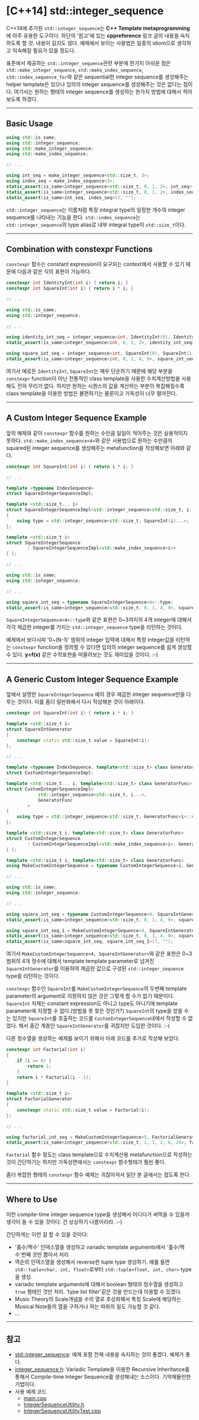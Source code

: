 # [C++14] std::integer_sequence

C++14에 추가된 `std::integer_sequence`는 **C++ Template metaprogramming**에 아주 유용한 도구이다. 하단의 '참고'에 있는 **cppreference** 링크 글의 내용을 숙지하도록 할 것. 내용이 길지도 않다. 예제에서 보이는 사용법은 일종의 idiom으로 생각하고 익숙해질 필요가 있을 정도다.

표준에서 제공하는 `std::integer_sequence`관련 부분에 한가지 아쉬운 점은 `std::make_integer_sequence`, `std::make_index_sequence`, `std::index_sequence_for`와 같은 sequential한 integer sequence를 생성해주는 helper template은 있으나 임의의 integer sequence를 생성해주는 것은 없다는 점이다. 여기서는 원하는 형태의 integer sequence를 생성하는 한가지 방법에 대해서 적어보도록 하겠다.

---

## Basic Usage

```c++
using std::is_same;
using std::integer_sequence;
using std::make_integer_sequence;
using std::make_index_sequence;

// ...

using int_seq = make_integer_sequence<std::size_t, 3>;
using index_seq = make_index_sequence<3>;
static_assert(is_same<integer_sequence<std::size_t, 0, 1, 2>, int_seq>(), "");
static_assert(is_same<integer_sequence<std::size_t, 0, 1, 2>, index_seq>(), "");
static_assert(is_same<int_seq, index_seq>(), "");
```

`std::integer_sequence`는 이름처럼 특정 integral type의 일정한 개수의 integer sequence를 나타내는 기능을 한다. `std::index_sequence`는 `std::integer_sequence`의 type alias로 내부 integral type이 `std::size_t`이다.

---

## Combination with constexpr Functions

`constexpr` 함수는 constant expression이 요구되는 context에서 사용할 수 있기 때문에 다음과 같은 식의 표현이 가능하다.

```c++
constexpr int IdentityInt(int i) { return i; }
constexpr int SquareInt(int i) { return i * i; }

// ...

using std::is_same;
using std::integer_sequence;
	
// ...

using identity_int_seq = integer_sequence<int, IdentityInt(0), IdentityInt(1), IdentityInt(2)>;
static_assert(is_same<integer_sequence<int, 0, 1, 2>, identity_int_seq>(), "");

using square_int_seq = integer_sequence<int, SquareInt(0), SquareInt(1), SquareInt(2), SquareInt(3)>;
static_assert(is_same<integer_sequence<int, 0, 1, 4, 9>, square_int_seq>(), "");
```

여기서 예로든 `IdentityInt`, `SquareInt`는 매우 단순하기 때문에 해당 부분을 `constexpr` function이 아닌 전통적인 class template을 사용한 수치계산방법을 사용해도 전혀 무리가 없다. 하지만 원하는 시퀀스의 값을 계산하는 부분이 복잡해질수록 class template을 이용한 방법은 불편하기는 물론이고 가독성이 너무 떨어진다.

---

## A Custom Integer Sequence Example

앞의 예제와 같이 `constexpr` 함수를 원하는 수만큼 일일이 적어주는 것은 실용적이지 못하다. `std::make_index_sequence<4>`와 같은 사용법으로 원하는 수만큼의 squared된 integer sequence를 생성해주는 metafunction을 작성해보면 아래와 같다.

```c++
constexpr int SquareInt(int i) { return i * i; }

// ...

template <typename IndexSequence>
struct SquareIntegerSequenceImpl;

template <std::size_t... i>
struct SquareIntegerSequenceImpl<std::integer_sequence<std::size_t, i...>>
{
    using type = std::integer_sequence<std::size_t, SquareInt(i)...>;
};

template <std::size_t i>
struct SquareIntegerSequence
        : SquareIntegerSequenceImpl<std::make_index_sequence<i>>
{ };

// ...

using std::is_same;
using std::integer_sequence;

// ...

using square_int_seq = typename SquareIntegerSequence<4>::type;
static_assert(is_same<integer_sequence<std::size_t, 0, 1, 4, 9>, square_int_seq>(), "");
```

`SquareIntegerSequence<4>::type`와 같은 표현은 0~3까지의 4개 integer에 대해서 각각 제곱한 integer를 가지는 `std::integer_sequence` type을 리턴하는 것이다.

예제에서 보다시피 '0~(N-1)' 범위의 integer 입력에 대해서 특정 integer값을 리턴하는 `constexpr` function을 정의할 수 있다면 임의의 integer sequence를 쉽게 생성할 수 있다. **y=f(x)** 같은 수학표현을 떠올려보는 것도 재미있을 것이다. :-)

---

## A Generic Custom Integer Sequence Example

앞에서 설명한 `SquareIntegerSequence` 예의 경우 제곱한 integer sequence만을 다루는 것이다. 이를 좀더 일반화해서 다시 작성해본 것이 아래이다.

```c++
constexpr int SquareInt(int i) { return i * i; }

template <std::size_t i>
struct SquareIntGenerator
{
    constexpr static std::size_t value = SquareInt(i);
};

// ...

template <typename IndexSequence, template<std::size_t> class GeneratorFunc>
struct CustomIntegerSequenceImpl;

template <std::size_t... i, template<std::size_t> class GeneratorFunc>
struct CustomIntegerSequenceImpl<
            std::integer_sequence<std::size_t, i...>,
            GeneratorFunc
        >
{
    using type = std::integer_sequence<std::size_t, GeneratorFunc<i>::value...>;
};

template <std::size_t i, template<std::size_t> class GeneratorFunc>
struct CustomIntegerSequence
        : CustomIntegerSequenceImpl<std::make_index_sequence<i>, GeneratorFunc>
{ };

template <std::size_t i, template<std::size_t> class GeneratorFunc>
using MakeCustomIntegerSequence = typename CustomIntegerSequence<i, GeneratorFunc>::type;

// ...

using std::is_same;
using std::integer_sequence;

// ...

using square_int_seq = typename CustomIntegerSequence<4, SquareIntGenerator>::type;
static_assert(is_same<integer_sequence<std::size_t, 0, 1, 4, 9>, square_int_seq>(), "");

using square_int_seq_1 = MakeCustomIntegerSequence<4, SquareIntGenerator>;
static_assert(is_same<integer_sequence<std::size_t, 0, 1, 4, 9>, square_int_seq_1>(), "");
static_assert(is_same<square_int_seq, square_int_seq_1>(), "");
```

여기서 `MakeCustomIntegerSequence<4, SquareIntGenerator>`와 같은 표현은 0~3 범위의 4개 정수에 대해서 template template parameter로 넘겨진 `SquareIntGenerator`를 이용하여 제곱한 값으로 구성된 `std::integer_sequence` type을 리턴하는 것이다.

`constexpr` 함수인 `SquareInt`를 `MakeCustomIntegerSequence`의 두번째 template parameter의 argument로 지정하지 않은 것은 그렇게 할 수가 없기 때문이다. `SquareInt` 자체는 constant expression도 아니고 type도 아니기에 template parameter에 지정할 수 없다.(방법을 못 찾은 것인가?) `SquareInt`의 type을 얻을 수는 있지만 `SquareInt`를 호출하는 코드를 `CustomIntegerSequence`내에서 작성할 수 없었다. 해서 중간 계층인 `SquareIntGenerator`를 귀찮지만 도입한 것이다. :-(

다른 정수열을 생성하는 예제를 보이기 위해서 아래 코드를 추가로 작성해 보았다.

```c++
constexpr int Factorial(int i)
{
    if (i == 0) {
        return 1;
    }
    return i * Factorial(i - 1);
}

template <std::size_t i>
struct FactorialGenerator
{
    constexpr static std::size_t value = Factorial(i);
};

// ...

using factorial_int_seq = MakeCustomIntegerSequence<5, FactorialGenerator>;
static_assert(is_same<integer_sequence<std::size_t, 1, 1, 2, 6, 24>, factorial_int_seq>(), "");
```

`Factorial` 함수 정도는 class template으로 수치계산용 metafunction으로 작성하는 것이 간단하기는 하지만 가독성면에서는 `constexpr` 함수형태가 훨씬 좋다.

좀더 복잡한 형태의 `constexpr` 함수 예제는 귀찮아져서 일단 본 글에서는 접도록 한다.

---

## Where to Use

이런 compile-time integer sequence type을 생성해서 어디다가 써먹을 수 있을까 생각이 들 수 있을 것이다. 건 상상하기 나름이리라. :-)

간단하게는 이런 걸 할 수 있을 것이다:

+ '홀수/짝수' 인덱스열을 생성하고 variadic template arguments에서 '홀수/짝수'번째 것만 뽑아서 처리
+ 역순의 인덱스열을 생성해서 reverse한 tuple type 생성하기. 예를 들면 `std::tuple<char, int, float>`로부터 `std::tuple<float, int, char>` type을 생성.
+ variadic template arguments에 대해서 boolean 형태의 정수열을 생성하고 `true` 형태인 것만 처리. 'type list filter'같은 것을 만드는데 이용할 수 있겠다.
+ Music Theory의 Scale개념을 수의 열로 추상화해서 특정 Scale에 해당하는 Musical Note들의 열을 구하거나 하는 따위의 일도 가능할 것 같다.
+ ...

---

## 참고
+ [std::integer_sequence](http://en.cppreference.com/w/cpp/utility/integer_sequence): 예제 포함 전체 내용을 숙지하는 것이 좋겠다. 예제가 좋다.
+ [integer_sequence.h](https://github.com/picanumber/CODEine/blob/master/integer_sequence.h): Variadic Template을 이용한 Recursive Inheritance를 통해서 Compile-time Integer Sequence를 생성해내는 소스이다. 기억해둘만한 기법이다.
+ 사용 예제 코드
    - [main.cpp](https://github.com/ghjang/personal_study/blob/master/cpp/integer_sequence/main.cpp)
    - [IntegerSequenceUtility.h](https://github.com/ghjang/rocky/blob/master/rocky/base/IntegerSequenceUtility.h)
    - [IntegerSequenceUtilityTest.cpp](https://github.com/ghjang/rocky/blob/master/rocky/test/base/IntegerSequenceUtilityTest.cpp)
